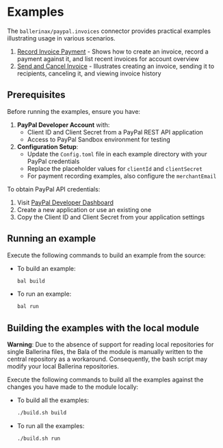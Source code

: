 # Examples

The `ballerinax/paypal.invoices` connector provides practical examples illustrating usage in various scenarios.

1. [Record Invoice Payment](paypal-record-invoice/) - Shows how to create an invoice, record a payment against it, and list recent invoices for account overview
2. [Send and Cancel Invoice](paypal-send-cancel-invoice/) - Illustrates creating an invoice, sending it to recipients, canceling it, and viewing invoice history 

## Prerequisites

Before running the examples, ensure you have:

1. **PayPal Developer Account** with:
   - Client ID and Client Secret from a PayPal REST API application
   - Access to PayPal Sandbox environment for testing
2. **Configuration Setup**:
   - Update the `Config.toml` file in each example directory with your PayPal credentials
   - Replace the placeholder values for `clientId` and `clientSecret`
   - For payment recording examples, also configure the `merchantEmail`

To obtain PayPal API credentials:
1. Visit [PayPal Developer Dashboard](https://developer.paypal.com/)
2. Create a new application or use an existing one
3. Copy the Client ID and Client Secret from your application settings

## Running an example

Execute the following commands to build an example from the source:

* To build an example:

    ```bash
    bal build
    ```

* To run an example:

    ```bash
    bal run
    ```

## Building the examples with the local module

**Warning**: Due to the absence of support for reading local repositories for single Ballerina files, the Bala of the module is manually written to the central repository as a workaround. Consequently, the bash script may modify your local Ballerina repositories.

Execute the following commands to build all the examples against the changes you have made to the module locally:

* To build all the examples:

    ```bash
    ./build.sh build
    ```

* To run all the examples:

    ```bash
    ./build.sh run
    ```
